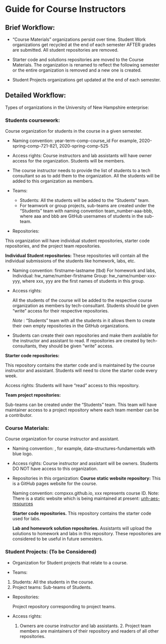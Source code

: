# Guide for Course Instructors


## Brief Workflow:
- “Course Materials” organizations persist over time.
  Student Work organizations get recycled at the end of each semester AFTER grades are submitted.
  All student repositories are removed.

- Starter code and solutions repositories are moved to the Course Materials.
  The organization is renamed to reflect the following semester or the entire organization is removed and a new one is created.

- Student Projects organizations get updated at the end of each semester.

## Detailed Workflow:
Types of organizations in the University of New Hampshire enterprise:


### **Students coursework:**  
Course organization for students in the course in a given semester.
- Naming convention:
  year-term-comp-course_id
  For example, 2020-spring-comp-721-821, 2020-spring-comp-525


- Access rights:
  Course instructors and lab assistants will have owner access for the organization. Students will be members.

- The course instructor needs to provide the list of students to a tech consultant so as to add them to the organization. All the students will be added to this organization as members.


- Teams:
  - Students: All the students will be added to the “Students” team.
  - For teamwork or group projects, sub-teams are created under the “Students” team with naming convention team_number-aaa-bbb, where aaa and bbb are GitHub usernames of students in the sub-team.


- Repositories:

This organization will have individual student repositories, starter code repositories, and the project team repositories.

  __Individual Student repositories:__
  These repositories will contain all the individual submissions of the students like homework, labs, etc.
  - Naming convention:
      firstname-lastname (tbd)
      For homework and labs,
        Individual: hw_name/number-firstname
        Group: hw_name/number-xxx-yyy, where xxx, yyy are the first names of students in this group.

  - Access rights:

    All the students of the course will be added to the respective course organization as members by tech-consultant. Students should be given “write” access for their respective repositories.

    *Note* : “Students” team with all the students in it allows them to create their own empty repositories in the GitHub organizations.


  - Students can create their own repositories and make them available for the instructor and assistant to read.  If repositories are created by tech-consultants, they should be given “write” access.

__Starter code repositories:__

This repository contains the starter code and is maintained by the course instructor and assistant. Students will need to clone the starter code every week.  

Access rights: Students will have “read” access to this repository.



__Team project repositories:__

Sub-teams can be created under the “Students” team. This team will have maintainer access to a project repository where each team member can be a contributor.


### **Course Materials:**
Course organization for course instructor and assistant.

- Naming convention: <course name>, for example, data-structures-fundamentals with blue logo.


- Access rights: Course instructor and assistant will be owners. Students DO NOT have access to this organization.


- Repositories in this organization:
  __Course static website repository:__
    This is a GitHub pages website for the course.

    Naming convention: compxxx.github.io, xxx represents course ID.
    Note: There is a static website which is being maintained at present: [unh-aes-resources](https://unh-aes-resources.github.io/)

  __Starter code repositories.__
    This repository contains the starter code used for labs.


  __Lab and homework solution repositories.__
    Assistants will upload the solutions to homework and labs in this repository. These repositories are considered to be useful in future semesters.

### **Student Projects:** (To be Considered)
- Organization for Student projects that relate to a course.

- Teams:
1. Students: All the students in the course.
2. Project teams: Sub-teams of Students.


- Repositories:

    Project repository corresponding to project teams.


- Access rights:

    1. Owners are course instructor and lab assistants.
	  2. Project team members are maintainers of their repository and readers of all other repositories.
